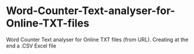 # Word-Counter-Text-analyser-for-Online-TXT-files
Word Counter Text analyser for Online TXT files (from URL). Creating at the end a .CSV Excel file
